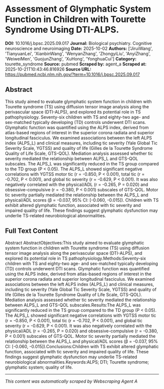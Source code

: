 # Assessment of Glymphatic System Function in Children with Tourette Syndrome Using DTI-ALPS.

**DOI:** 10.1016/j.bpsc.2025.09.017
**Journal:** Biological psychiatry. Cognitive neuroscience and neuroimaging
**Date:** 2025-10-02
**Authors:** ['JiruiWang', 'TianyuanLei', 'XianbinWang', 'WenyanZhang', 'ZhongyiLiu', 'AnyiZhang', 'WeiweiMen', 'GuojunZhang', 'XuHong', 'YonghuaCui']
**Category:** tourette_syndrome
**Source:** pubmed
**Scraped by:** agent_a
**Scraped at:** 2025-10-21T10:43:46.816926
**Source URL:** https://pubmed.ncbi.nlm.nih.gov/?term=10.1016/j.bpsc.2025.09.017

## Abstract

This study aimed to evaluate glymphatic system function in children with Tourette syndrome (TS) using diffusion tensor image analysis along the perivascular space (DTI-ALPS), and explored its potential role in TS pathophysiology.
Seventy-six children with TS and eighty-two age- and sex-matched typically developing (TD) controls underwent DTI scans. Glymphatic function was quantified using the ALPS index, derived from atlas-based regions of interest in the superior corona radiata and superior longitudinal fasciculus. We examined associations between the left ALPS index (ALPS_L) and clinical measures, including tic severity (Yale Global Tic Severity Scale, YGTSS) and quality of life (Gilles de la Tourette Syndrome Quality of Life Scale, GTS-QOL). Mediation analysis assessed whether tic severity mediated the relationship between ALPS_L and GTS-QOL subscales.
The ALPS_L was significantly reduced in the TS group compared to the TD group (P < 0.05). The ALPS_L showed significant negative correlations with YGTSS motor tic (r = -0.850, P < 0.001), total tic (r = -0.702, P < 0.001), and global tic severity (r = -0.629, P < 0.001). It was also negatively correlated with the physical/ADL (r = -0.265, P = 0.020) and obsessive-compulsive (r = -0.380, P < 0.001) subscales of GTS-QOL. Motor tic severity partially mediated the relationship between the ALPS_L and physical/ADL scores (β = -0.037, 95% CI: [-0.060, -0.015]).
Children with TS exhibit altered glymphatic function, associated with tic severity and impaired quality of life. These findings suggest glymphatic dysfunction may underlie TS-related neurobiological abnormalities.

## Full Text Content

Abstract AbstractObjectives:This study aimed to evaluate glymphatic system function in children with Tourette syndrome (TS) using diffusion tensor image analysis along the perivascular space (DTI-ALPS), and explored its potential role in TS pathophysiology.Methods:Seventy-six children with TS and eighty-two age- and sex-matched typically developing (TD) controls underwent DTI scans. Glymphatic function was quantified using the ALPS index, derived from atlas-based regions of interest in the superior corona radiata and superior longitudinal fasciculus. We examined associations between the left ALPS index (ALPS_L) and clinical measures, including tic severity (Yale Global Tic Severity Scale, YGTSS) and quality of life (Gilles de la Tourette Syndrome Quality of Life Scale, GTS-QOL). Mediation analysis assessed whether tic severity mediated the relationship between ALPS_L and GTS-QOL subscales.Results:The ALPS_L was significantly reduced in the TS group compared to the TD group (P < 0.05). The ALPS_L showed significant negative correlations with YGTSS motor tic (r = -0.850, P < 0.001), total tic (r = -0.702, P < 0.001), and global tic severity (r = -0.629, P < 0.001). It was also negatively correlated with the physical/ADL (r = -0.265, P = 0.020) and obsessive-compulsive (r = -0.380, P < 0.001) subscales of GTS-QOL. Motor tic severity partially mediated the relationship between the ALPS_L and physical/ADL scores (β = -0.037, 95% CI: [-0.060, -0.015]).Conclusions:Children with TS exhibit altered glymphatic function, associated with tic severity and impaired quality of life. These findings suggest glymphatic dysfunction may underlie TS-related neurobiological abnormalities.Keywords:ALPS; DTI; Tourette syndrome; glymphatic system; quality of life.

---
*This content was automatically scraped by Webscraping Agent A*
